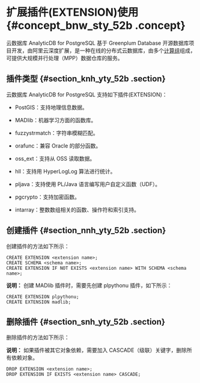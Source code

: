 # 扩展插件\(EXTENSION\)使用 {#concept_bnw_sty_52b .concept}

云数据库 AnalyticDB for PostgreSQL 基于 Greenplum Database 开源数据库项目开发，由阿里云深度扩展，是一种在线的分布式云数据库，由多个[计算组](../../../../cn.zh-CN/产品简介/名词解释.md#)组成，可提供大规模并行处理（MPP）数据仓库的服务。

## 插件类型 {#section_knh_yty_52b .section}

云数据库 AnalyticDB for PostgreSQL 支持如下插件\(EXTENSION\)：

-   PostGIS：支持地理信息数据。

-   MADlib：机器学习方面的函数库。

-   fuzzystrmatch：字符串模糊匹配。

-   orafunc：兼容 Oracle 的部分函数。

-   oss\_ext：支持从 OSS 读取数据。

-   hll：支持用 HyperLogLog 算法进行统计。

-   pljava：支持使用 PL/Java 语言编写用户自定义函数（UDF）。

-   pgcrypto：支持加密函数。

-   intarray：整数数组相关的函数、操作符和索引支持。


## 创建插件 {#section_nnh_yty_52b .section}

创建插件的方法如下所示：

``` {#codeblock_isu_vz7_ev9}
CREATE EXTENSION <extension name>;
CREATE SCHEMA <schema name>;
CREATE EXTENSION IF NOT EXISTS <extension name> WITH SCHEMA <schema name>;
```

**说明：** 创建 MADlib 插件时，需要先创建 plpythonu 插件，如下所示：

``` {#codeblock_o03_1f7_7qz}
CREATE EXTENSION plpythonu;
CREATE EXTENSION madlib;
```

## 删除插件 {#section_snh_yty_52b .section}

删除插件的方法如下所示：

**说明：** 如果插件被其它对象依赖，需要加入 CASCADE（级联）关键字，删除所有依赖对象。

``` {#codeblock_p28_8p8_zah}
DROP EXTENSION <extension name>;
DROP EXTENSION IF EXISTS <extension name> CASCADE;
```

